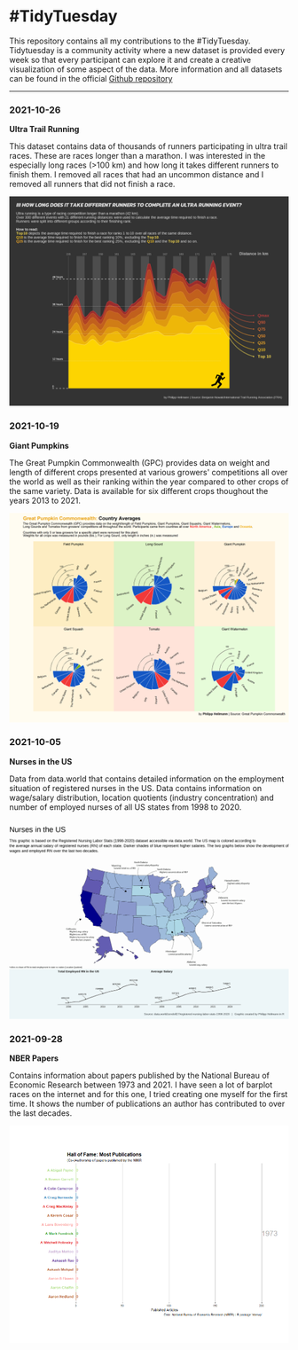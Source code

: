 # \#TidyTuesday

This repository contains all my contributions to the #TidyTuesday. Tidytuesday is a community activity where a new dataset is provided every week so that every participant can explore it and create a creative visualization of some aspect of the data. More information and all datasets can be found in the official [Github repository](https://github.com/rfordatascience/tidytuesday/)

***


### 2021-10-26
**Ultra Trail Running**

This dataset contains data of thousands of runners participating in ultra trail races. These are races longer than a marathon. I was interested in the especially long races (>100 km) and how long it takes different runners to finish them. I removed all races that had an uncommon distance and I removed all runners that did not finish a race.

![png from TidyTuesday 2021-10-26](2021-10-26/runners.png)

### 2021-10-19
**Giant Pumpkins**

The Great Pumpkin Commonwealth (GPC) provides data on weight and length of different crops presented at various growers' competitions all over the world as well as their ranking within the year compared to other crops of the same variety. Data is available for six different crops thoughout the years 2013 to 2021.

![png from TidyTuesday 2021-10-19](2021-10-19/pumpkin.png)

### 2021-10-05
**Nurses in the US**

Data from data.world that contains detailed information on the employment situation of registered nurses in the US. Data contains information on wage/salary distribution, location quotients (industry concentration) and number of employed nurses of all US states from 1998 to 2020.

![png from TidyTuesday 2021-10-05](2021-10-05/US_nurses.png)

### 2021-09-28
**NBER Papers**

Contains information about papers published by the National Bureau of Economic Research between 1973 and 2021. I have seen a lot of barplot races on the internet and for this one, I tried creating one myself for the first time. It shows the number of publications an author has contributed to over the last decades.

![Gif from TidyTuesday 2021-09-28](2021-09-28/NBER_barbplotrace_2.gif)
